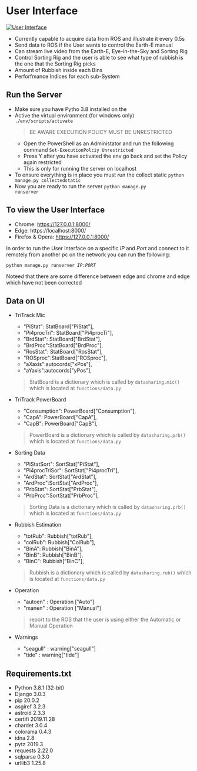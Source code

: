 # User Interface

[![User Interface](https://img.youtube.com/vi/Veu4dWLZzMg/0.jpg)](https://youtu.be/Veu4dWLZzMg)

- Currently capable to acquire data from ROS and illustrate it every 0.5s
- Send data to ROS if the User wants to control the Earth-E manual
- Can stream live video from the Earth-E, Eye-in-the-Sky and Sorting Rig
- Control Sorting Rig and the user is able to see what type of rubbish is the one that the Sorting Rig picks
- Amount of Rubbish inside each Bins
- Perforfmance Indices for each sub-System

## Run the Server

- Make sure you have Pytho 3.8 installed on the 
- Active the virtual environment (for windows only)
  <code>./env/scripts/activate</code>
  > BE AWARE EXECUTION POLICY MUST BE UNRESTRICTED
    - Open the PowerShell as an Administator and run the following command <code>Set-ExecutionPolciy Unrestricted</code>
    - Press Y after you have activated the env go back and set the Policy again restricted
    - This is only for running the server on localhost
- To ensure everything is in place you must run the collect  static 
<code>python manage.py collectedstatic</code>
- Now you are ready to run the server
<code>python manage.py runserver</code>

## To view the User Interface

- Chrome: https://127.0.0.1:8000/
- Edge: https://localhost:8000/
- Firefox & Opera: https://127.0.0.1:8000/

In order to run the User Interface on a specific _IP_ and _Port_ and connect to it remotely from another pc on the network you can run the following:

<code>python manage.py runserver _IP_:_PORT_</code>

Noteed that there are some difference between edge and chrome and edge which have not been corrected

## Data on UI

- TriTrack Mic
  - "PiStat": StatBoard["PiStat"],
  - "Pi4procTri": StatBoard["Pi4procTi"],
  - "BrdStat": StatBoard["BrdStat"],
  - "BrdProc":StatBoard["BrdProc"],
  - "RosStat": StatBoard["RosStat"],
  - "ROSproc":StatBoard["ROSproc"],
  - "aXaxis":autocords["xPos"],
  - "aYaxis":autocords["yPos"],
  > StatBoard is a dictionary which is called by <code>datasharing.mic()</code> which is located at <code>functions/data.py</code>
  
- TriTrack PowerBoard
  - "Consumption": PowerBoard["Consumption"],
  - "CapA": PowerBoard["CapA"], 
  - "CapB": PowerBoard["CapB"],
  > PowerBoard is a dictionary which is called by <code>datasharing.prb()</code> which is located at <code>functions/data.py</code>
  
- Sorting Data
  - "PiStatSort": SortStat["PiStat"],
  - "Pi4procTriSor": SortStat["Pi4procTri"],
  - "ArdStat": SortStat["ArdStat"],
  - "ArdProc":SortStat["ArdProc"],
  - "PrbStat": SortStat["PrbStat"],
  - "PrbProc":SortStat["PrbProc"],
  > Sorting Data is a dictionary which is called by <code>datasharing.prb()</code> which is located at <code>functions/data.py</code>
  
- Rubbish Estimation
  - "totRub": Rubbish["totRub"],
  - "colRub": Rubbish["ColRub"],
  - "BinA": Rubbish["BinA"],
  - "BinB": Rubbish["BinB"],
  - "BinC": Rubbish["BinC"],
  > Rubbish is a dictionary which is called by <code>datasharing.rub()</code> which is located at <code>functions/data.py</code>
  
- Operation
  - "autoen" : Operation ["Auto"]
  - "manen" : Operation ["Manual"]
  > report to the ROS that the user is using either the Automatic or Manual Operation

- Warnings
  - "seagull" : warning["seagull"]
  - "tide" : warning["tide"]

## Requirements.txt
- Python    3.8.1 (32-bit)
- Django    3.0.3
- pip       20.0.2
- asgiref   3.2.3
- astroid   2.3.3
- certifi   2019.11.28
- chardet   3.0.4
- colorama  0.4.3
- idna      2.8
- pytz      2019.3
- requests  2.22.0
- sqlparse  0.3.0
- urllib3   1.25.8

